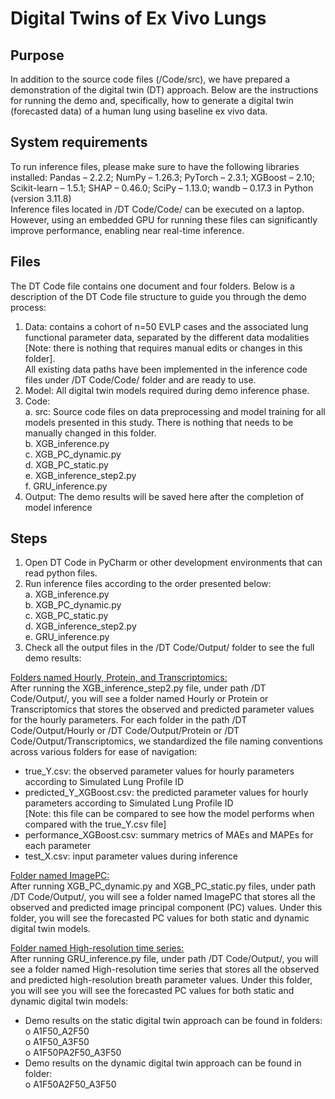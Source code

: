 # Digital Twins of Ex Vivo Lungs 

## Purpose
In addition to the source code files (/Code/src), we have prepared a demonstration of the digital twin (DT) approach. Below are the instructions for running the demo and, specifically, how to generate a digital twin (forecasted data) of a human lung using baseline ex vivo data.

## System requirements
To run inference files, please make sure to have the following libraries installed: Pandas – 2.2.2; NumPy – 1.26.3; PyTorch – 2.3.1; XGBoost – 2.10; Scikit-learn – 1.5.1; SHAP – 0.46.0; SciPy – 1.13.0; wandb – 0.17.3 in Python (version 3.11.8)<br />
Inference files located in /DT Code/Code/ can be executed on a laptop. However, using an embedded GPU for running these files can significantly improve performance, enabling near real-time inference. 

## Files
The DT Code file contains one document and four folders. Below is a description of the DT Code file structure to guide you through the demo process:<br />
  1)	Data: contains a cohort of n=50 EVLP cases and the associated lung functional parameter data, separated by the different data modalities [Note: there is nothing that requires manual edits or changes in this folder]. <br />
  All existing data paths have been implemented in the inference code files under /DT Code/Code/ folder and are ready to use. <br />
  3)	Model: All digital twin models required during demo inference phase. <br />
  4)	Code: <br />
    a.	src: Source code files on data preprocessing and model training for all models presented in this study. There is nothing that needs to be manually changed in this folder. <br />
    b.	XGB_inference.py<br />
    c.	XGB_PC_dynamic.py<br />
    d.	XGB_PC_static.py<br />
    e.	XGB_inference_step2.py<br />
    f.	GRU_inference.py<br />
  5)	Output: The demo results will be saved here after the completion of model inference

## Steps
  1.	Open DT Code in PyCharm or other development environments that can read python files.
  2.	Run inference files according to the order presented below:<br />
    a.	XGB_inference.py<br />
    b.	XGB_PC_dynamic.py<br />
    c.	XGB_PC_static.py<br />
    d.	XGB_inference_step2.py<br />
    e.	GRU_inference.py<br />
4.	Check all the output files in the /DT Code/Output/ folder to see the full demo results:<br />

<ins> Folders named Hourly, Protein, and Transcriptomics:</ins> <br />
After running the XGB_inference_step2.py file, under path /DT Code/Output/, you will see a folder named Hourly or Protein or Transcriptomics that stores the observed and predicted parameter values for the hourly parameters. For each folder in the path /DT Code/Output/Hourly or /DT Code/Output/Protein or /DT Code/Output/Transcriptomics, we standardized the file naming conventions across various folders for ease of navigation:
- true_Y.csv: the observed parameter values for hourly parameters according to Simulated Lung Profile ID<br />
-	predicted_Y_XGBoost.csv: the predicted parameter values for hourly parameters according to Simulated Lung Profile ID <br />
[Note: this file can be compared to see how the model performs when compared with the true_Y.csv file] <br />
-	performance_XGBoost.csv: summary metrics of MAEs and MAPEs for each parameter<br />
-	test_X.csv: input parameter values during inference<br />

<ins>Folder named ImagePC:</ins><br />
After running XGB_PC_dynamic.py and XGB_PC_static.py files, under path /DT Code/Output/, you will see a folder named ImagePC that stores all the observed and predicted image principal component (PC) values. Under this folder, you will see the forecasted PC values for both static and dynamic digital twin models.
  
<ins>Folder named High-resolution time series:</ins><br />
After running GRU_inference.py file, under path /DT Code/Output/, you will see a folder named High-resolution time series that stores all the observed and predicted high-resolution breath parameter values. Under this folder, you will see you will see the forecasted PC values for both static and dynamic digital twin models:
  -	Demo results on the static digital twin approach can be found in folders: <br />
    o	A1F50_A2F50<br />
    o	A1F50_A3F50<br />
    o	A1F50PA2F50_A3F50<br />
  -	Demo results on the dynamic digital twin approach can be found in folder:<br />
    o	A1F50A2F50_A3F50<br />






